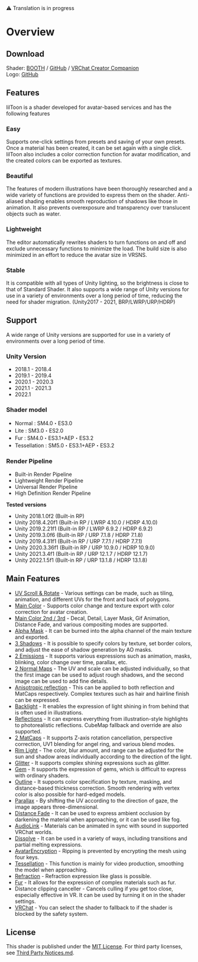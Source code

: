 <div class="window_info">&#x26a0; Translation is in progress</div>

# Overview

<div class="align-center">

## Download
Shader: [BOOTH](https://lilxyzw.booth.pm/items/3087170) / [GitHub](https://github.com/lilxyzw/lilToon/releases) / [VRChat Creator Companion](vcc://vpm/addRepo?url=https://lilxyzw.github.io/vpm-repos/vpm.json)  
Logo: [GitHub](https://github.com/lilxyzw/lilToon/tree/master/logo)

## Features
lilToon is a shader developed for avatar-based services and has the following features

</div>

<div class="flexwrapcontainer">
<div class="flex2">
<h3>Easy</h3>
<p>Supports one-click settings from presets and saving of your own presets. Once a material has been created, it can be set again with a single click. lilToon also includes a color correction function for avatar modification, and the created colors can be exported as textures.</p>
</div>

<div class="flex2">
<h3>Beautiful</h3>
<p>The features of modern illustrations have been thoroughly researched and a wide variety of functions are provided to express them on the shader. Anti-aliased shading enables smooth reproduction of shadows like those in animation. It also prevents overexposure and transparency over translucent objects such as water.</p>
</div>

<div class="flex2">
<h3>Lightweight</h3>
<p>The editor automatically rewrites shaders to turn functions on and off and exclude unnecessary functions to minimize the load. The build size is also minimized in an effort to reduce the avatar size in VRSNS.</p>
</div>

<div class="flex2">
<h3>Stable</h3>
<p>It is compatible with all types of Unity lighting, so the brightness is close to that of Standard Shader. It also supports a wide range of Unity versions for use in a variety of environments over a long period of time, reducing the need for shader migration. (Unity2017 - 2021, BRP/LWRP/URP/HDRP)</p>
</div>
</div>

<div class="bg-black">
<div class="align-center">

## Support
A wide range of Unity versions are supported for use in a variety of environments over a long period of time.

</div>

<div class="flexcontainer">
    <div class="flex3">
        <h3>Unity Version</h3>
        <ul>
            <li>2018.1 - 2018.4</li>
            <li>2019.1 - 2019.4</li>
            <li>2020.1 - 2020.3</li>
            <li>2021.1 - 2021.3</li>
            <li>2022.1</li>
        </ul>
    </div>
    <div class="flex3">
        <h3>Shader model</h3>
        <ul>
            <li>Normal : SM4.0・ES3.0</li>
            <li>Lite : SM3.0・ES2.0</li>
            <li>Fur : SM4.0・ES3.1+AEP・ES3.2</li>
            <li>Tessellation : SM5.0・ES3.1+AEP・ES3.2</li>
        </ul>
    </div>
    <div class="flex3">
        <h3>Render Pipeline</h3>
        <ul>
            <li>Built-in Render Pipeline</li>
            <li>Lightweight Render Pipeline</li>
            <li>Universal Render Pipeline</li>
            <li>High Definition Render Pipeline</li>
        </ul>
    </div>
</div>

<div class="small-container">

**Tested versions**
- Unity 2018.1.0f2 (Built-in RP)
- Unity 2018.4.20f1 (Built-in RP / LWRP 4.10.0 / HDRP 4.10.0)
- Unity 2019.2.21f1 (Built-in RP / LWRP 6.9.2 / HDRP 6.9.2)
- Unity 2019.3.0f6  (Built-in RP / URP 7.1.8 / HDRP 7.1.8)
- Unity 2019.4.31f1 (Built-in RP / URP 7.7.1 / HDRP 7.7.1)
- Unity 2020.3.36f1 (Built-in RP / URP 10.9.0 / HDRP 10.9.0)
- Unity 2021.3.4f1 (Built-in RP / URP 12.1.7 / HDRP 12.1.7)
- Unity 2022.1.5f1 (Built-in RP / URP 13.1.8 / HDRP 13.1.8)

</div>
</div>

## Main Features
- [UV Scroll & Rotate](/en-us/base/uv.md) - Various settings can be made, such as tiling, animation, and different UVs for the front and back of polygons.
- [Main Color](/en-us/color/maincolor.md) - Supports color change and texture export with color correction for avatar creation.
- [Main Color 2nd / 3rd](/en-us/color/maincolor_layer.md) - Decal, Detail, Layer Mask, Gif Animation, Distance Fade, and various compositing modes are supported.
- [Alpha Mask](/en-us/color/alphamask.md) - It can be burned into the alpha channel of the main texture and exported.
- [3 Shadows](/en-us/color/shadow.md) - It is possible to specify colors by texture, set border colors, and adjust the ease of shadow generation by AO masks.
- [2 Emissions](/en-us/color/emission.md) - It supports various expressions such as animation, masks, blinking, color change over time, parallax, etc.
- [2 Normal Maps](/en-us/reflections/normal.md) - The UV and scale can be adjusted individually, so that the first image can be used to adjust rough shadows, and the second image can be used to add fine details.
- [Anisotropic reflection](/en-us/reflections/anisotropy.md) - This can be applied to both reflection and MatCaps respectively. Complex textures such as hair and hairline finish can be expressed.
- [Backlight](/en-us/reflections/backlight.md) - It enables the expression of light shining in from behind that is often used in illustrations.
- [Reflections](/en-us/reflections/reflection.md) - It can express everything from illustration-style highlights to photorealistic reflections. CubeMap fallback and override are also supported.
- [2 MatCaps](/en-us/reflections/matcap.md) - It supports Z-axis rotation cancellation, perspective correction, UV1 blending for angel ring, and various blend modes.
- [Rim Light](/en-us/reflections/rimlight.md) - The color, blur amount, and range can be adjusted for the sun and shadow areas individually according to the direction of the light.
- [Glitter](/en-us/reflections/glitter.md) - It supports complex shining expressions such as glitter.
- [Gem](/en-us/reflections/gem.md) - It supports the expression of gems, which is difficult to express with ordinary shaders.
- [Outline](/en-us/advanced/outline.md) - It supports color specification by texture, masking, and distance-based thickness correction. Smooth rendering with vertex color is also possible for hard-edged models.
- [Parallax](/en-us/advanced/parallax.md) - By shifting the UV according to the direction of gaze, the image appears three-dimensional.
- [Distance Fade](/en-us/advanced/distancefade.md) - It can be used to express ambient occlusion by darkening the material when approaching, or it can be used like fog.
- [AudioLink](/en-us/advanced/audiolink.md) - Materials can be animated in sync with sound in supported VRChat worlds.
- [Dissolve](/en-us/advanced?id=dissolve.md) - It can be used in a variety of ways, including transitions and partial melting expressions.
- [AvatarEncryption](/en-us/advanced/encryption.md) - Ripping is prevented by encrypting the mesh using four keys.
- [Tessellation](/en-us/advanced/tessellation.md) - This function is mainly for video production, smoothing the model when approaching.
- [Refraction](/en-us/advanced/refraction.md) - Refraction expression like glass is possible.
- [Fur](/en-us/advanced/fur.md) - It allows for the expression of complex materials such as fur.
- Distance clipping canceller - Cancels culling if you get too close, especially effective in VR. It can be used by turning it on in the shader settings.
- [VRChat](/en-us/base/vrchat.md) - You can select the shader to fallback to if the shader is blocked by the safety system.

## License
This shader is published under the [MIT License](https://github.com/lilxyzw/lilToon/blob/master/Assets/lilToon/LICENSE). For third party licenses, see [Third Party Notices.md](https://github.com/lilxyzw/lilToon/blob/master/Assets/lilToon/Third%20Party%20Notices.md).